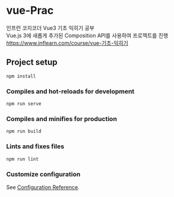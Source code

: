 # vue-Prac
인프런 코지코더 Vue3 기초 익히기 공부 <br/>
Vue.js 3에 새롭게 추가된 Composition API를 사용하여 프로젝트를 진행<br/>
https://www.inflearn.com/course/vue-기초-익히기

## Project setup
```
npm install
```

### Compiles and hot-reloads for development
```
npm run serve
```

### Compiles and minifies for production
```
npm run build
```

### Lints and fixes files
```
npm run lint
```

### Customize configuration
See [Configuration Reference](https://cli.vuejs.org/config/).
